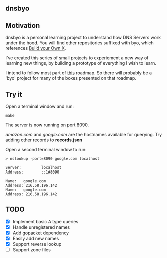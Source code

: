 ## dnsbyo

## Motivation
dnsbyo is a personal learning project to understand how DNS Servers work under the hood.
You will find other repositories suffixed with byo, which references [Build your Own X](https://github.com/danistefanovic/build-your-own-x).

I've created this series of small projects to experiement a new way of learning new things, by building a prototype of everything I wish to learn.

I intend to follow most part of [this](https://roadmap.sh/backend) roadmap. So there will probably be a 'byo' project for many of the boxes presented on that roadmap.

## Try it

Open a terminal window and run:

```
make
```

The server is now running on port 8090.

_amazon.com_ and _google.com_ are the hostnames available for querying.  Try adding other records to **records.json**

Open a second terminal window to run:

```
> nslookup -port=8090 google.com localhost

Server:         localhost
Address:        ::1#8090 
                          
Name:   google.com        
Address: 216.58.196.142   
Name:   google.com        
Address: 216.58.196.142   
```

## TODO
- [x] Implement basic A type queries
- [x] Handle unregistered names
- [x] Add [gopacket](https://github.com/google/gopacket) dependency
- [x] Easily add new names
- [x] Support reverse lookup
- [ ] Support zone files
